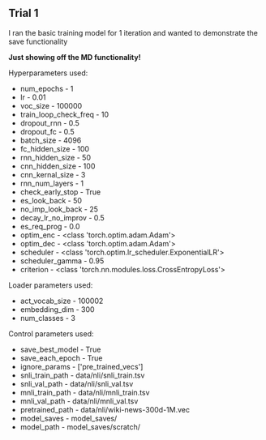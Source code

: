 
## Trial 1

I ran the basic training model for 1 iteration and wanted to demonstrate the save functionality

**Just showing off the MD functionality!**


Hyperparameters used:
 - num_epochs - 1
 - lr - 0.01
 - voc_size - 100000
 - train_loop_check_freq - 10
 - dropout_rnn - 0.5
 - dropout_fc - 0.5
 - batch_size - 4096
 - fc_hidden_size - 100
 - rnn_hidden_size - 50
 - cnn_hidden_size - 100
 - cnn_kernal_size - 3
 - rnn_num_layers - 1
 - check_early_stop - True
 - es_look_back - 50
 - no_imp_look_back - 25
 - decay_lr_no_improv - 0.5
 - es_req_prog - 0.0
 - optim_enc - <class 'torch.optim.adam.Adam'>
 - optim_dec - <class 'torch.optim.adam.Adam'>
 - scheduler - <class 'torch.optim.lr_scheduler.ExponentialLR'>
 - scheduler_gamma - 0.95
 - criterion - <class 'torch.nn.modules.loss.CrossEntropyLoss'>

Loader parameters used:
 - act_vocab_size - 100002
 - embedding_dim - 300
 - num_classes - 3


Control parameters used:
 - save_best_model - True
 - save_each_epoch - True
 - ignore_params - ['pre_trained_vecs']
 - snli_train_path - data/nli/snli_train.tsv
 - snli_val_path - data/nli/snli_val.tsv
 - mnli_train_path - data/nli/mnli_train.tsv
 - mnli_val_path - data/nli/mnli_val.tsv
 - pretrained_path - data/nli/wiki-news-300d-1M.vec
 - model_saves - model_saves/
 - model_path - model_saves/scratch/